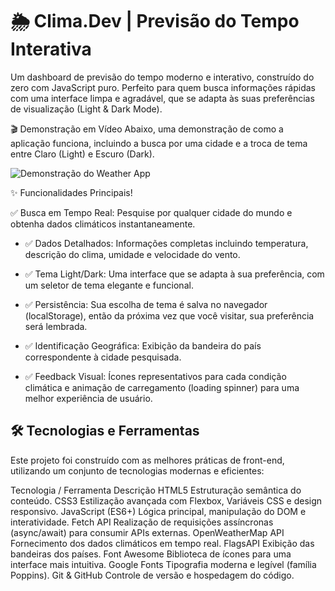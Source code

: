 # 🌦️ Clima.Dev | Previsão do Tempo Interativa
Um dashboard de previsão do tempo moderno e interativo, construído do zero com JavaScript puro. Perfeito para quem busca informações rápidas com uma interface limpa e agradável, que se adapta às suas preferências de visualização (Light & Dark Mode).

🎬 Demonstração em Vídeo
Abaixo, uma demonstração de como a aplicação funciona, incluindo a busca por uma cidade e a troca de tema entre Claro (Light) e Escuro (Dark).

![Demonstração do Weather App](https://github.com/user-attachments/assets/6d73e571-4c95-4035-a4fc-35e8f83b0261)


✨ Funcionalidades Principais!

✅ Busca em Tempo Real: Pesquise por qualquer cidade do mundo e obtenha dados climáticos instantaneamente.

- ✅ Dados Detalhados: Informações completas incluindo temperatura, descrição do clima, umidade e velocidade do vento.

- ✅ Tema Light/Dark: Uma interface que se adapta à sua preferência, com um seletor de tema elegante e funcional.

- ✅ Persistência: Sua escolha de tema é salva no navegador (localStorage), então da próxima vez que você visitar, sua preferência será lembrada.

- ✅ Identificação Geográfica: Exibição da bandeira do país correspondente à cidade pesquisada.

- ✅ Feedback Visual: Ícones representativos para cada condição climática e animação de carregamento (loading spinner) para uma melhor experiência de usuário.

## 🛠️ Tecnologias e Ferramentas
Este projeto foi construído com as melhores práticas de front-end, utilizando um conjunto de tecnologias modernas e eficientes:

Tecnologia / Ferramenta	Descrição
HTML5	Estruturação semântica do conteúdo.
CSS3	Estilização avançada com Flexbox, Variáveis CSS e design responsivo.
JavaScript (ES6+)	Lógica principal, manipulação do DOM e interatividade.
Fetch API	Realização de requisições assíncronas (async/await) para consumir APIs externas.
OpenWeatherMap API	Fornecimento dos dados climáticos em tempo real.
FlagsAPI	Exibição das bandeiras dos países.
Font Awesome	Biblioteca de ícones para uma interface mais intuitiva.
Google Fonts	Tipografia moderna e legível (família Poppins).
Git & GitHub	Controle de versão e hospedagem do código.
